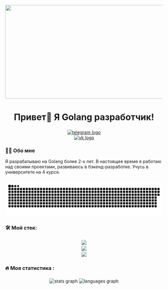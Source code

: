 <!--markdownlint-disable-->
<br clear="both">

<div align="center">
  <img height="300" width="600" src="https://github.com/Kirutka/Kirutka/blob/main/animation.gif.mp4"  />
</div>

###

<h1 align="center">Привет👋 Я Golang разработчик!</h1>

###

<div align="center">
  <a href="https://t.me/Lesnoy_umorust" target="_blank">
    <img src="https://img.shields.io/static/v1?message=Telegram&logo=telegram&label=&color=2CA5E0&logoColor=white&labelColor=&style=for-the-badge" height="25" alt="telegram logo"  />
  </a>
  <div align="center">
  <a href="https://m.vk.com/id549536760" target="_blank">
    <img src="https://img.shields.io/static/v1?message=VK&logo=vk&label=&color=0077FF&logoColor=white&labelColor=&style=for-the-badge" height="25" alt="vk logo"  />
  </a>
</div>
</div>


###

<h3 align="left">👩‍💻  Обо мне</h3>

<p align="left">Я разрабатываю на Golang более 2-х лет. В настоящее время я работаю над своими проектами, развиваюсь в бэкенд-разработке. Учусь в университете на 4 курсе.</p>


###

<p align="center">
 <img width="600" src="assets/github-snake.svg" alt="snake"/>
</p>

###

<h3 align="left">🛠 Мой стек:</h3>

###

<p align="center">
  <a href="https://skillicons.dev">
    <img src="https://skillicons.dev/icons?i=go,kubernetes,docker,terraform,prometheus,html,css"/><br>
    <img src="https://skillicons.dev/icons?i=postgres,kafka,git,github,bash,md"/><br>
    <img src="https://skillicons.dev/icons?i=windows,powershell,grafana,mysql,gitlab,graphql,vscode" />
  </a>
</p>

###

<h3 align="left">🔥   Моя статистика :</h3>

###

<div align="center">
  <img src="https://github-readme-stats.vercel.app/api?username=Kirutka&hide_title=false&hide_rank=false&show_icons=true&include_all_commits=true&count_private=true&disable_animations=false&theme=dracula&locale=en&hide_border=false&order=1" height="150" alt="stats graph"  />
  <img src="https://github-readme-stats.vercel.app/api/top-langs?username=Kirutka&locale=en&hide_title=false&layout=compact&card_width=320&langs_count=5&theme=dracula&hide_border=false&order=2" height="150" alt="languages graph"  />
</div>
